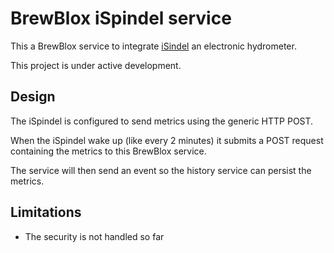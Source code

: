 # BrewBlox iSpindel service

This a BrewBlox service to integrate [iSindel](https://github.com/universam1/iSpindel/)
an electronic hydrometer.


This project is under active development.


## Design

The iSpindel is configured to send metrics using the generic HTTP POST.
 
When the iSpindel wake up (like every 2 minutes) it submits a POST request containing the metrics to this BrewBlox service.

The service will then send an event so the history service can persist the metrics.



## Limitations

- The security is not handled so far
